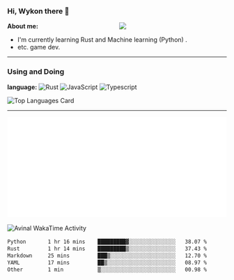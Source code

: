 ### Hi, Wykon there 👋

<img align="right" width="49%" src="https://github-readme-stats.vercel.app/api?username=weykon&theme=solarized-light&show_icons=true&count_private=true&include_all_commits=true">

**About me:**
+ I'm currently learning Rust and Machine learning (Python) .
+ etc. game dev.
---

### Using and Doing

**language:**
![Rust](http://img.shields.io/badge/-Rust-D2B48?style=flat-square&logo=Rust&logoColor=000000)
![JavaScript](https://img.shields.io/badge/-JavaScript-%23F7DF1C?style=flat-square&logo=javascript&logoColor=ffff4a&color=d1b01f)
![Typescript](http://img.shields.io/badge/-Typescript-ff69b4?style=flat-square&logo=Typescript&logoColor=white)

![Top Languages Card](https://github-readme-stats.vercel.app/api/top-langs/?username=weykon&layout=compact)

--- 

![code the day](./metrics.plugin.code.svg)

<img
  src="https://github.com/weykon/weykon/blob/main/images/stat.svg"
  alt="Avinal WakaTime Activity"
/>

<!--START_SECTION:waka-->

```text
Python       1 hr 16 mins    █████████▓░░░░░░░░░░░░░░░   38.07 %
Rust         1 hr 14 mins    █████████▒░░░░░░░░░░░░░░░   37.43 %
Markdown     25 mins         ███▒░░░░░░░░░░░░░░░░░░░░░   12.70 %
YAML         17 mins         ██▒░░░░░░░░░░░░░░░░░░░░░░   08.97 %
Other        1 min           ▒░░░░░░░░░░░░░░░░░░░░░░░░   00.98 %
```

<!--END_SECTION:waka-->
